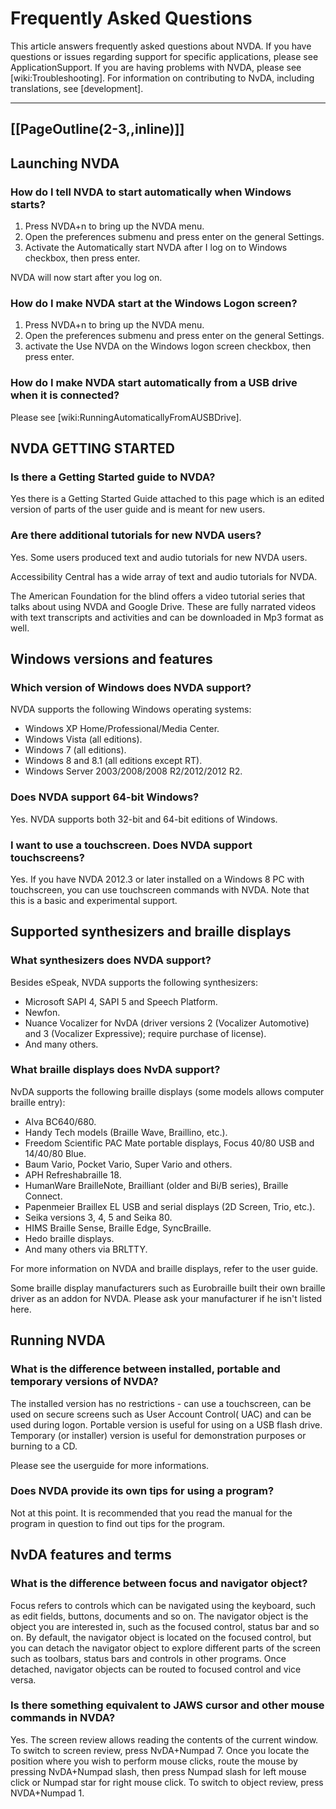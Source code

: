 # Frequently Asked Questions

This article answers frequently asked questions about NVDA. If you have questions or issues regarding support for specific applications, please see ApplicationSupport. If you are having problems with NVDA, please see [wiki:Troubleshooting]. For information on contributing to NvDA, including translations, see [development].

----
[[PageOutline(2-3,,inline)]]
----

## Launching NVDA

### How do I tell NVDA to start automatically when Windows starts?
1. Press NVDA+n to bring up the NVDA menu.
2. Open the preferences submenu and press enter on the general Settings.
3. Activate the Automatically start NVDA after I log on to Windows checkbox, then press enter.

NVDA will now start after you log on.

### How do I make NVDA start at the Windows Logon screen?
1. Press NVDA+n to bring up the NVDA menu.
2. Open the preferences submenu and press enter on the general Settings.
3. activate the Use NVDA on the Windows logon screen checkbox, then press enter.

### How do I make NVDA start automatically from a USB drive when it is connected?
Please see [wiki:RunningAutomaticallyFromAUSBDrive].

## NVDA GETTING STARTED

### Is there a Getting Started guide to NVDA?
Yes there is a Getting Started Guide attached to this page which is an edited version of parts of the user guide and is meant for new users.

### Are there additional tutorials for new NVDA users?
Yes. Some users produced text and audio tutorials for new NVDA users.

Accessibility Central has a wide array of text and audio tutorials for NVDA.

The American Foundation for the blind offers a video tutorial series that talks about using NVDA and Google Drive. These are fully narrated videos with text transcripts and activities and can be downloaded in Mp3 format as well.

## Windows versions and features

### Which version of Windows does NVDA support?

NVDA supports the following Windows operating systems:
* Windows XP Home/Professional/Media Center.
* Windows Vista (all editions).
* Windows 7 (all editions).
* Windows 8 and 8.1 (all editions except RT).
* Windows Server 2003/2008/2008 R2/2012/2012 R2.

### Does NVDA support 64-bit Windows?
Yes. NVDA supports both 32-bit and 64-bit editions of Windows.

### I want to use a touchscreen. Does NVDA support touchscreens?
Yes. If you have NVDA 2012.3 or later installed on a Windows 8 PC with touchscreen, you can use touchscreen commands with NVDA. Note that this is a basic and experimental support.

## Supported synthesizers and braille displays

### What synthesizers does NVDA support?
Besides eSpeak, NVDA supports the following synthesizers:
* Microsoft SAPI 4, SAPI 5 and Speech Platform.
* Newfon.
* Nuance Vocalizer for NvDA (driver versions 2 (Vocalizer Automotive) and 3 (Vocalizer Expressive); require purchase of license).
* And many others.

### What braille displays does NvDA support?
NvDA supports the following braille displays (some models allows computer braille entry):
* Alva BC640/680.
* Handy Tech models (Braille Wave, Braillino, etc.).
* Freedom Scientific PAC Mate portable displays, Focus 40/80 USB and 14/40/80 Blue.
* Baum Vario, Pocket Vario, Super Vario and others.
* APH Refreshabraille 18.
* HumanWare BrailleNote, Brailliant (older and Bi/B series), Braille Connect.
* Papenmeier Braillex EL USB and serial displays (2D Screen, Trio, etc.).
* Seika versions 3, 4, 5 and Seika 80.
* HIMS Braille Sense, Braille Edge, SyncBraille.
* Hedo braille displays.
* And many others via BRLTTY.

For more information on NVDA and braille displays, refer to the user guide.

Some braille display manufacturers such as Eurobraille built their own braille driver as an addon for NVDA. Please ask your manufacturer if he isn't listed here.

## Running NVDA

### What is the difference between installed, portable and temporary versions of NVDA?
The installed version has no restrictions - can use a touchscreen, can be used on secure screens such as User Account Control( UAC) and can be used during logon. Portable version is useful for using on a USB flash drive. Temporary (or installer) version is useful for demonstration purposes or burning to a CD.

Please see the userguide for more informations.

### Does NVDA provide its own tips for using a program?
Not at this point. It is recommended that you read the manual for the program in question to find out tips for the program.

## NvDA features and terms

### What is the difference between focus and navigator object?
Focus refers to controls which can be navigated using the keyboard, such as edit fields, buttons, documents and so on. The navigator object is the object you are interested in, such as the focused control, status bar and so on. By default, the navigator object is located on the focused control, but you can detach the navigator object to explore different parts of the screen such as toolbars, status bars and controls in other programs. Once detached, navigator objects can be routed to focused control and vice versa.

### Is there something equivalent to JAWS cursor and other mouse commands in NVDA?
Yes. The screen review allows reading the contents of the current window. To switch to screen review, press NvDA+Numpad 7. Once you locate the position where you wish to perform mouse clicks, route the mouse by pressing NvDA+Numpad slash, then press Numpad slash for left mouse click or Numpad star for right mouse click. To switch to object review, press NVDA+Numpad 1.

